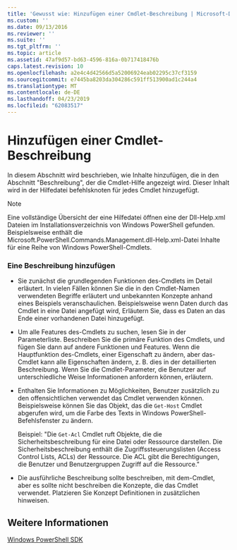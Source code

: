 ```yaml
---
title: 'Gewusst wie: Hinzufügen einer Cmdlet-Beschreibung | Microsoft-Dokumentation'
ms.custom: ''
ms.date: 09/13/2016
ms.reviewer: ''
ms.suite: ''
ms.tgt_pltfrm: ''
ms.topic: article
ms.assetid: 47af9d57-bd63-4596-816a-0b717418476b
caps.latest.revision: 10
ms.openlocfilehash: a2e4c4d42566d5a52006924eab02295c37cf3159
ms.sourcegitcommit: e7445ba8203da304286c591ff513900ad1c244a4
ms.translationtype: MT
ms.contentlocale: de-DE
ms.lasthandoff: 04/23/2019
ms.locfileid: "62083517"
---
```

# <a name="how-to-add-a-cmdlet-description"></a>Hinzufügen einer Cmdlet-Beschreibung

In diesem Abschnitt wird beschrieben, wie Inhalte hinzufügen, die in den Abschnitt "Beschreibung", der die Cmdlet-Hilfe angezeigt wird. Dieser Inhalt wird in der Hilfedatei befehlsknoten für jedes Cmdlet hinzugefügt.

> [!NOTE]
> Eine vollständige Übersicht der eine Hilfedatei öffnen eine der Dll-Help.xml Dateien im Installationsverzeichnis von Windows PowerShell gefunden. Beispielsweise enthält die Microsoft.PowerShell.Commands.Management.dll-Help.xml-Datei Inhalte für eine Reihe von Windows PowerShell-Cmdlets.

### <a name="to-add-a-description"></a>Eine Beschreibung hinzufügen

- Sie zunächst die grundlegenden Funktionen des-Cmdlets im Detail erläutert. In vielen Fällen können Sie die in den Cmdlet-Namen verwendeten Begriffe erläutert und unbekannten Konzepte anhand eines Beispiels veranschaulichen. Beispielsweise wenn Daten durch das Cmdlet in eine Datei angefügt wird, Erläutern Sie, dass es Daten an das Ende einer vorhandenen Datei hinzugefügt.

- Um alle Features des-Cmdlets zu suchen, lesen Sie in der Parameterliste. Beschreiben Sie die primäre Funktion des Cmdlets, und fügen Sie dann auf andere Funktionen und Features. Wenn die Hauptfunktion des-Cmdlets, einer Eigenschaft zu ändern, aber das-Cmdlet kann alle Eigenschaften ändern, z. B. dies in der detaillierten Beschreibung. Wenn Sie die Cmdlet-Parameter, die Benutzer auf unterschiedliche Weise Informationen anfordern können, erläutern.

- Enthalten Sie Informationen zu Möglichkeiten, Benutzer zusätzlich zu den offensichtlichen verwendet das Cmdlet verwenden können. Beispielsweise können Sie das Objekt, das die `Get-Host` Cmdlet abgerufen wird, um die Farbe des Texts in Windows PowerShell-Befehlsfenster zu ändern.

  Beispiel:  "Die `Get-Acl` Cmdlet ruft Objekte, die die Sicherheitsbeschreibung für eine Datei oder Ressource darstellen. Die Sicherheitsbeschreibung enthält die Zugriffssteuerungslisten (Access Control Lists, ACLs) der Ressource. Die ACL gibt die Berechtigungen, die Benutzer und Benutzergruppen Zugriff auf die Ressource."

- Die ausführliche Beschreibung sollte beschreiben, mit dem-Cmdlet, aber es sollte nicht beschreiben die Konzepte, die das Cmdlet verwendet. Platzieren Sie Konzept Definitionen in zusätzlichen hinweisen.

## <a name="see-also"></a>Weitere Informationen

[Windows PowerShell SDK](../windows-powershell-reference.md)
